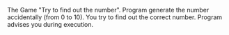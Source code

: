 The Game "Try to find out the number".
Program generate the number accidentally (from 0 to 10).
You try to find out the correct number.
Program advises you during execution.